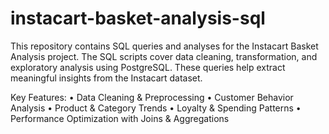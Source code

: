 # instacart-basket-analysis-sql
This repository contains SQL queries and analyses for the Instacart Basket Analysis project. The SQL scripts cover data cleaning, transformation, and exploratory analysis using PostgreSQL. These queries help extract meaningful insights from the Instacart dataset.

Key Features:
• Data Cleaning & Preprocessing
• Customer Behavior Analysis
• Product & Category Trends
• Loyalty & Spending Patterns
• Performance Optimization with Joins & Aggregations
